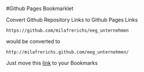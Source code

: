 #Github Pages Bookmarklet

Convert Github Repository Links to Github Pages Links

```
https://github.com/milafrerichs/eeg_unternehmen
```
would be converted to
```
http://milafrerichs.github.com/eeg_unternehmen/
```
Just move this [link](javascript:u%3Dlocation.href%3Bup%3Du.split%28%22%2F%22%29%3Bn%3Dup%5B0%5D%2B%22%2F%2F%22%2Bup%5B3%5D%2B%22.%22%2Bup%5B2%5D%2B%22%2F%22%2Bup%5B4%5D%3Blocation.href%3Dn%3B) to your Bookmarks
